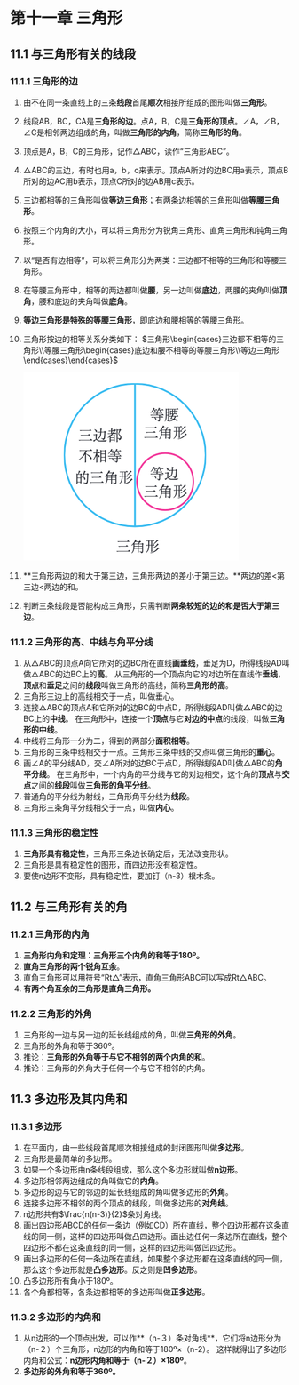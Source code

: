 # 第十一章 三角形

## 11.1 与三角形有关的线段

### 11.1.1 三角形的边

1. 由不在同一条直线上的三条**线段**首尾**顺次**相接所组成的图形叫做**三角形**。

2. 线段AB，BC，CA是**三角形的边**。点A，B，C是**三角形的顶点**。∠A，∠B，∠C是相邻两边组成的角，叫做**三角形的内角**，简称**三角形的角**。

3. 顶点是A，B，C的三角形，记作△ABC，读作“三角形ABC”。

4. △ABC的三边，有时也用a，b，c来表示。顶点A所对的边BC用a表示，顶点B所对的边AC用b表示，顶点C所对的边AB用c表示。

5. 三边都相等的三角形叫做**等边三角形**；有两条边相等的三角形叫做**等腰三角形**。

6. 按照三个内角的大小，可以将三角形分为锐角三角形、直角三角形和钝角三角形。

7. 以“是否有边相等”，可以将三角形分为两类：三边都不相等的三角形和等腰三角形。

8. 在等腰三角形中，相等的两边都叫做**腰**，另一边叫做**底边**，两腰的夹角叫做**顶角**，腰和底边的夹角叫做**底角**。

9. **等边三角形是特殊的等腰三角形**，即底边和腰相等的等腰三角形。

10. 三角形按边的相等关系分类如下：
    $三角形\begin{cases}三边都不相等的三角形\\等腰三角形\begin{cases}底边和腰不相等的等腰三角形\\等边三角形\end{cases}\end{cases}$

    ![image1](img/image1.png)

11. **三角形两边的和大于第三边，三角形两边的差小于第三边。**两边的差<第三边<两边的和。
12. 判断三条线段是否能构成三角形，只需判断**两条较短的边的和是否大于第三边**。

### 11.1.2 三角形的高、中线与角平分线

1. 从△ABC的顶点A向它所对的边BC所在直线**画垂线**，垂足为D，所得线段AD叫做△ABC的边BC上的**高**。
   从三角形的一个顶点向它的对边所在直线作**垂线**，**顶点**和**垂足**之间的**线段**叫做三角形的高线，简称**三角形的高**。
2. 三角形三边上的高线相交于一点，叫做垂心。
3. 连接△ABC的顶点A和它所对的边BC的中点D，所得线段AD叫做△ABC的边BC上的**中线**。
   在三角形中，连接一个**顶点**与它**对边的中点**的线段，叫做**三角形的中线**。
4. 中线将三角形一分为二，得到的两部分**面积相等**。
5. 三角形的三条中线相交于一点。三角形三条中线的交点叫做三角形的**重心**。
6. 画∠A的平分线AD，交∠A所对的边BC于点D，所得线段AD叫做△ABC的**角平分线**。
   在三角形中，一个内角的平分线与它的对边相交，这个角的**顶点**与**交点**之间的**线段**叫做**三角形的角平分线**。
7. 普通角的平分线为射线，三角形角平分线为**线段**。
8. 三角形三条角平分线相交于一点，叫做**内心**。

### 11.1.3 三角形的稳定性

1. **三角形具有稳定性**，三角形三条边长确定后，无法改变形状。
2. 三角形是具有稳定性的图形，而四边形没有稳定性。
3. 要使n边形不变形，具有稳定性，要加钉（n-3）根木条。

## 11.2 与三角形有关的角

### 11.2.1 三角形的内角

1. **三角形内角和定理：三角形三个内角的和等于180º。**
2. **直角三角形的两个锐角互余**。
3. 直角三角形可以用符号“Rt△”表示，直角三角形ABC可以写成Rt△ABC。
4. **有两个角互余的三角形是直角三角形。**

### 11.2.2 三角形的外角

1. 三角形的一边与另一边的延长线组成的角，叫做**三角形的外角**。
2. 三角形的外角和等于360º。
3. 推论：**三角形的外角等于与它不相邻的两个内角的和**。
4. 推论：三角形的外角大于任何一个与它不相邻的内角。

## 11.3 多边形及其内角和

### 11.3.1 多边形

1. 在平面内，由一些线段首尾顺次相接组成的封闭图形叫做**多边形**。
2. 三角形是最简单的多边形。
3. 如果一个多边形由n条线段组成，那么这个多边形就叫做**n边形**。
4. 多边形相邻两边组成的角叫做它的**内角**。
5. 多边形的边与它的邻边的延长线组成的角叫做多边形的**外角**。
6. 连接多边形不相邻的两个顶点的线段，叫做多边形的**对角线**。
7. n边形共有$\frac{n(n-3)}{2}$条对角线。
8. 画出四边形ABCD的任何一条边（例如CD）所在直线，整个四边形都在这条直线的同一侧，这样的四边形叫做凸四边形。画出边任何一条边所在直线，整个四边形不都在这条直线的同一侧，这样的四边形叫做凹四边形。
9. 画出多边形的任何一条边所在直线，如果整个多边形都在这条直线的同一侧，那么这个多边形就是**凸多边形**。反之则是**凹多边形**。
10. 凸多边形所有角小于180º。
11. 各个角都相等，各条边都相等的多边形叫做**正多边形**。

### 11.3.2 多边形的内角和

1. 从n边形的一个顶点出发，可以作**（n-３）条对角线**，它们将n边形分为（n-２）个三角形，n边形的内角和等于180º×（n-2）。
   这样就得出了多边形内角和公式：**n边形内角和等于（n-２）×180º**。
2. **多边形的外角和等于360º。**